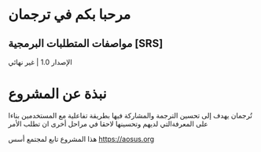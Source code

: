 # مرحبا بكم في  ترجمان

## مواصفات المتطلبات البرمجية [SRS]

 الإصدار 1.0  | غير نهائي 


# نبذة عن المشروع

تُرجمان يهدف إلى تحسين الترجمة والمشاركة فيها بطريقة تفاعلية مع المستخدمين بناءا على المعرفةالتي لديهم وتحسينها لاحقا في مراحل أخرى ان تطلب الأمر

هذا المشروع تابع لمجتمع أسس https://aosus.org 